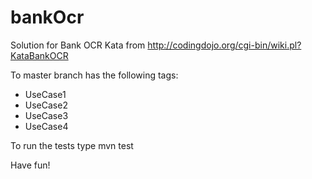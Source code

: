 bankOcr
=======

Solution for Bank OCR Kata from http://codingdojo.org/cgi-bin/wiki.pl?KataBankOCR

To master branch has the following tags:
 * UseCase1
 * UseCase2
 * UseCase3
 * UseCase4

To run the tests type
    mvn test

Have fun!
